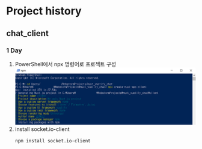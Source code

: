 # Project history

## chat_client
### 1 Day
1. PowerShell에서 npx 명령어로 프로젝트 구성  
  ![chat client initialize](./img/img_initialize.png)
2. install socket.io-client
    ```
    npm install socket.io-client 
    ```
